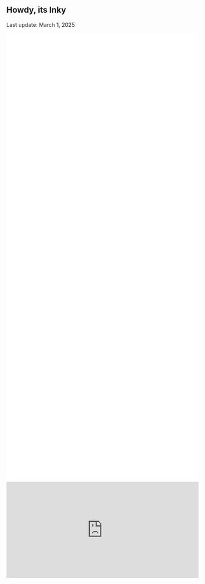 ## Howdy, its Inky
Last update: March 1, 2025
<div style="display: flex; flex-wrap: wrap; justify-content: space-around;">
    <img src="https://github.com/enkhbold470/stats/blob/master/generated/overview.svg#gh-dark-mode-only" />
    <img src="https://github.com/enkhbold470/stats/blob/master/generated/languages.svg#gh-dark-mode-only" />
    <img src="https://github.com/enkhbold470/stats/blob/master/generated/overview.svg#gh-light-mode-only" />
    <img src="https://github.com/enkhbold470/stats/blob/master/generated/languages.svg#gh-light-mode-only" />
</div>

<div style="left:0; width:100%; height:0; position:relative; padding-bottom:50%; margin:0 auto"><iframe src="https://www.tickcounter.com/widget/countdown/6871133" style="top:0; left:0; width:100%; height:100%; position:absolute; border:0; overflow:hidden" title="Coding for 10 hours"></iframe></div>
